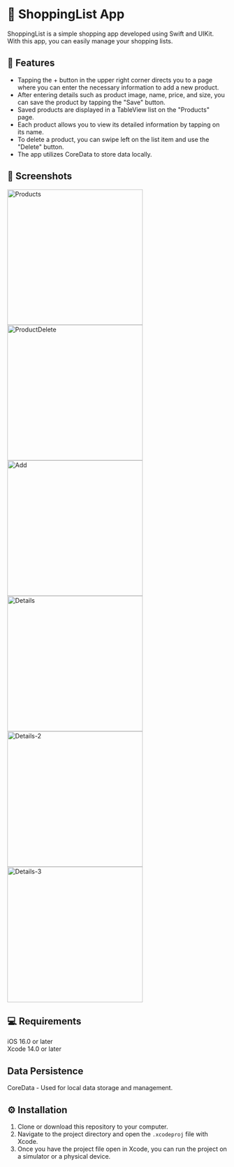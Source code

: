 # 🛒 ShoppingList App

ShoppingList is a simple shopping app developed using Swift and UIKit. With this app, you can easily manage your shopping lists.

## 🎯 Features

- Tapping the + button in the upper right corner directs you to a page where you can enter the necessary information to add a new product.
- After entering details such as product image, name, price, and size, you can save the product by tapping the "Save" button.
- Saved products are displayed in a TableView list on the "Products" page.
- Each product allows you to view its detailed information by tapping on its name.
- To delete a product, you can swipe left on the list item and use the "Delete" button.
- The app utilizes CoreData to store data locally.

## 📸 Screenshots

<img width="310" alt="Products" src="https://github.com/drgndenis/ShoppingList/assets/101059619/002a4a76-aa83-4365-9a91-d649156a1c87">
<img width="310" alt="ProductDelete" src="https://github.com/drgndenis/ShoppingList/assets/101059619/81e93e0f-7ae9-45e7-8764-139e69f314dd">
<img width="310" alt="Add" src="https://github.com/drgndenis/ShoppingList/assets/101059619/18fb9727-e0fa-4452-a0c1-26c4a27594e5">
<img width="310" alt="Details" src="https://github.com/drgndenis/ShoppingList/assets/101059619/0251ac19-87c0-4c1c-951c-b591075fb444">
<img width="310" alt="Details-2" src="https://github.com/drgndenis/ShoppingList/assets/101059619/3985138f-ec02-4708-8142-bcfea5ac0111">
<img width="310" alt="Details-3" src="https://github.com/drgndenis/ShoppingList/assets/101059619/2acd3153-48a8-41c7-a42b-ff23073b7ba3">

## 💻 Requirements
iOS 16.0 or later
<br>
Xcode 14.0 or later

## Data Persistence
CoreData - Used for local data storage and management.

## ⚙️ Installation

1. Clone or download this repository to your computer.
2. Navigate to the project directory and open the `.xcodeproj` file with Xcode.
3. Once you have the project file open in Xcode, you can run the project on a simulator or a physical device.

